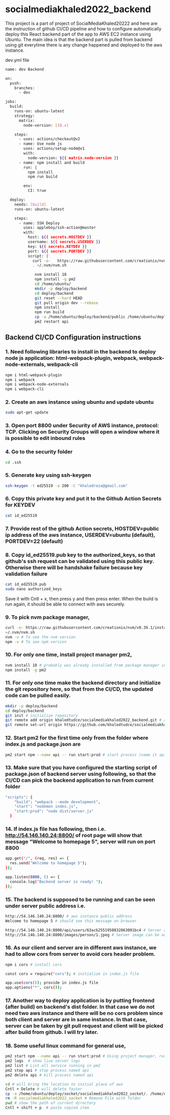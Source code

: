 # socialmediakhaled2022_backend

This project is a part of project of SocialMediaKhaled20222 and here are the instruction of github CI/CD pipeline and how to configure automatically deploy this React backend part of the app to AWS EC2 instance using Ubuntu. The main idea is that the backend part is pulled from backend using git everytime there is any change happened and deployed to the aws instance. 

dev.yml file
```sh
name: dev Backend

on:
  push:
    branches:
      - dev

jobs:
  build:
    runs-on: ubuntu-latest
    strategy:
      matrix:
        node-version: [18.x]

    steps:
      - uses: actions/checkout@v2
      - name: Use node js
        uses: actions/setup-node@v1
        with:
          node-version: ${{ matrix.node-version }}
      - name: npm install and build
        run: |
          npm install
          npm run build

        env:
          CI: true

  deploy:
    needs: [build]
    runs-on: ubuntu-latest

    steps:
      - name: SSH Deploy
        uses: appleboy/ssh-action@master
        with:
          host: ${{ secrets.HOSTDEV }}
          username: ${{ secrets.USERDEV }}
          key: ${{ secrets.KEYDEV }}
          port: ${{ secrets.PORTDEV }}
          script: |
            curl -o-   https://raw.githubusercontent.com/creationix/nvm/v0.39.1/install.sh | bash
            . ~/.nvm/nvm.sh

             nvm install 18
             npm install -g pm2
             cd /home/ubuntu/
             mkdir -p deploy/backend 
             cd deploy/backend
             git reset --hard HEAD
             git pull origin dev --rebase
             npm install
             npm run build
             cp -a /home/ubuntu/deploy/backend/public /home/ubuntu/deploy/backend/dist/
             pm2 restart api
```

## Backend CI/CD Configuration instructions

### 1. Need following libraries to install in the backend to deploy node js application: html-webpack-plugin, webpack, webpack-node-externals, webpack-cli
```sh
npm i html-webpack-plugin
npm i webpack
npm i webpack-node-externals
npm i webpack-cli
```

### 2. Create an aws instance using ubuntu and update ubuntu
```sh
sudo apt-get update
```

### 3. Open port 8800 under Security of AWS instance, protocol: TCP. Clicking on Security Groups will open a window where it is possible to edit inbound rules

### 4. Go to the security folder 
```sh
cd .ssh
```

### 5. Generate key using ssh-keygen
```sh
ssh-keygen -t ed25519 -a 200 -C "khaledreza@gmail.com" 
```

### 6. Copy this private key and put it to the Github Action Secrets for KEYDEV
```sh
cat id_ed25519
```

### 7. Provide rest of the github Action secrets, HOSTDEV=public ip address of the aws instance, USERDEV=ubuntu (default), PORTDEV=22 (default)

### 8. Copy id_ed25519.pub key to the authorized_keys, so that github's ssh request can be validated using this public key. Otherwise there will be handshake failure because key validation failure
```sh
cat id_ed25519.pub
sudo nano authorized_keys
```
Save it with Cntl + x, then press y and then press enter. When the build is run again, it should be able to connect with aws securely. 

### 9. To pick nvm package manager,
```sh
curl -o- https://raw.githubusercontent.com/creationix/nvm/v0.39.1/install.sh | bash
~/.nvm/nvm.sh
nvm -v # To see the nvm version
npm -v # To see npm version
```

### 10. For only one time, install project manager pm2, 
```sh
nvm install 18 # probably was already installed from package manager installer
npm install -g pm2  
```

### 11. For only one time make the backend directory and initialize the git repository here, so that from the CI/CD, the updated code can be pulled easily. 
```sh
mkdir -p deploy/backend 
cd deploy/backend
git init # initialize repository
git remote add origin khaledtudce/socialmediakhaled2022_backend.git # add remote repository origin
git remote set-url origin https://github.com/khaledtudce/socialmediakhaled2022_backend.git # give access right
```

### 12. Start pm2 for the first time only from the folder where index.js and package.json are
```sh
pm2 start npm --name api -- run start:prod # start process (name it api) from current directory start:prod from package.json
```

### 13. Make sure that you have configured the starting script of package.json of backend server using following, so that the CI/CD can pick the backend application to run from current folder
```sh
"scripts": {
    "build": "webpack --mode development",
    "start": "nodemon index.js",
    "start:prod": "node dist/server.js"
  }
```

### 14. If index.js file has following, then i.e. http://54.146.140.24:8800/ of root page will show that message "Welcome to homepage 5", server will run on port 8800
```sh
app.get("/", (req, res) => {
  res.send("Welcome to homepage 5");
});

app.listen(8800, () => {
  console.log("Backend server is ready! ");
});
```

### 15. The backend is supposed to be running and can be seen under server public address i.e. 
```sh
http://54.146.140.24:8800/ # aws instance public address
Welcome to homepage 5 # should see this message on browser

http://54.146.140.24:8800/api/users/63acb2551958832863001bc4 # Server api can be accessed by this link
http://54.146.140.24:8800/images/person/1.jpeg # Server image can be accessed by this link
```

### 16. As our client and server are in different aws instance, we had to allow cors from server to avoid cors header problem.
```sh
npm i cors # install cors

const cors = require("cors"); # initialize in index.js file 

app.use(cors()); provide in index.js file 
app.options("*", cors());
```


### 17. Another way to deploy application is by putting frontend (after build) on backend's dist folder. In that case we do not need two aws instance and there will be no cors problem since both client and server are in same instance. In that case, server can be taken by git pull request and client will be picked after build from github. I will try later.

### 18. Some useful linux command for general use,

```sh
pm2 start npm --name api -- run start:prod # Using project manager, run process from the current folder described in start:prod and name it api
pm2 logs  # show live server logs
pm2 list # List all service running in pm2
pm2 stop api # stop process named api
pm2 delete api # kill process named api

cd # will bring the location to initial place of aws
Cntl + Delete # will delete faster
cp -a /home/ubuntu/deploy/socket/socialmediakhaled2022_socket/. /home/ubuntu/deploy/socket/ # Copy all files of a folder to another file
rm -R socialmediakhaled2022_socket # Remove File with folder 
pwd # show the path of current directory
Cntl + shift + p  # paste copied item
```
